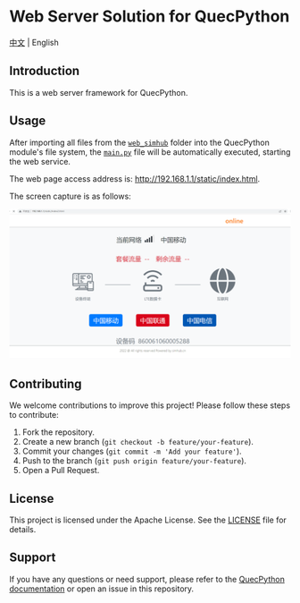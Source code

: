 # Web Server Solution for QuecPython

[中文](readme_zh.md) | English

## Introduction

This is a web server framework for QuecPython.

## Usage

After importing all files from the [`web_simhub`](./web_simhub) folder into the QuecPython module's file system, the [`main.py`](./web_simhub/main.py) file will be automatically executed, starting the web service.

The web page access address is: <http://192.168.1.1/static/index.html>.

The screen capture is as follows:

![](./webpage.png)

## Contributing

We welcome contributions to improve this project! Please follow these steps to contribute:

1. Fork the repository.
2. Create a new branch (`git checkout -b feature/your-feature`).
3. Commit your changes (`git commit -m 'Add your feature'`).
4. Push to the branch (`git push origin feature/your-feature`).
5. Open a Pull Request.

## License

This project is licensed under the Apache License. See the [LICENSE](LICENSE) file for details.

## Support

If you have any questions or need support, please refer to the [QuecPython documentation](https://python.quectel.com/doc/en) or open an issue in this repository.
